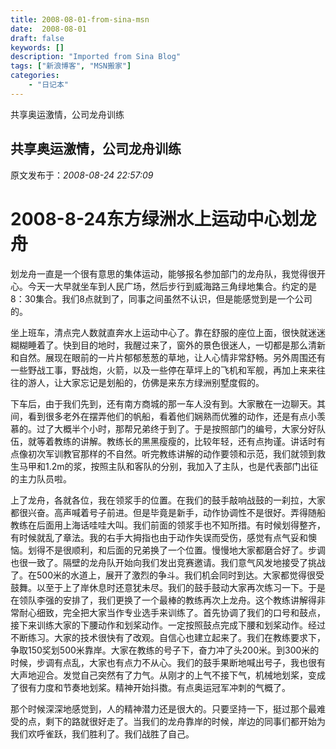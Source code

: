 ```yaml
---
title: 2008-08-01-from-sina-msn
date:  2008-08-01
draft: false
keywords: []
description: "Imported from Sina Blog"
tags: ["新浪博客", "MSN搬家"]
categories: 
    - "日记本"
---
```

共享奥运激情，公司龙舟训练
## 共享奥运激情，公司龙舟训练

 原文发布于：*2008-08-24 22:57:09*

# 2008-8-24东方绿洲水上运动中心划龙舟

  划龙舟一直是一个很有意思的集体运动，能够报名参加部门的龙舟队，我觉得很开心。今天一大早就坐车到人民广场，然后步行到威海路三角绿地集合。约定的是8：30集合。我们8点就到了，同事之间虽然不认识，但是能感觉到是一个公司的。

  坐上班车，清点完人数就直奔水上运动中心了。靠在舒服的座位上面，很快就迷迷糊糊睡着了。快到目的地时，我醒过来了，窗外的景色很迷人，一切都是那么清新和自然。展现在眼前的一片片郁郁葱葱的草地，让人心情非常舒畅。另外周围还有一些野战工事，野战炮，火箭，以及一些停在草坪上的飞机和军舰，再加上来来往往的游人，让大家忘记是划船的，仿佛是来东方绿洲别墅度假的。

  下车后，由于我们先到，还有南方商城的那一车人没有到。大家散在一边聊天。其间，看到很多老外在摆弄他们的帆船，看着他们娴熟而优雅的动作，还是有点小羡慕的。过了大概半个小时，那帮兄弟终于到了。于是按照部门的编号，大家分好队伍，就等着教练的讲解。教练长的黑黑瘦瘦的，比较年轻，还有点拘谨。讲话时有点像初次军训教官那样的不自然。听完教练讲解的动作要领和示范，我们就领到救生马甲和1.2m的浆，按照主队和客队的分别，我加入了主队，也是代表部门出征的主力队员啦。

 上了龙舟，各就各位，我在领浆手的位置。在我们的鼓手敲响战鼓的一刹拉，大家都很兴奋。高声喊着号子前进。但是毕竟是新手，动作协调性不是很好。弄得随船教练在后面用上海话哇哇大叫。我们前面的领浆手也不知所措。有时候划得整齐，有时候就乱了章法。我的右手大拇指也由于动作失误而受伤，感觉有点气妥和懊恼。划得不是很顺利，和后面的兄弟换了一个位置。慢慢地大家都磨合好了。步调也很一致了。隔壁的龙舟队开始向我们发出竞赛邀请。我们意气风发地接受了挑战了。在500米的水道上，展开了激烈的争斗。我们机会同时到达。大家都觉得很受鼓舞。以至于上了岸休息时还意犹未尽。我们的鼓手鼓动大家再次练习一下。于是在领队李强的安排了，我们更换了一个最棒的教练再次上龙舟。这个教练讲解得非常耐心细致，完全把大家当作专业选手来训练了。首先协调了我们的口号和鼓点，接下来训练大家的下腰动作和划桨动作。一定按照鼓点完成下腰和划桨动作。经过不断练习。大家的技术很快有了改观。自信心也建立起来了。我们在教练要求下，争取150奖划500米靠岸。大家在教练的号子下，奋力冲了头200米。到300米的时候，步调有点乱，大家也有点力不从心。我们的鼓手果断地喊出号子，我也很有大声地迎合。发觉自己突然有了力气。从刚才的上气不接下气，机械地划桨，变成了很有力度和节奏地划桨。精神开始抖擞。有点奥运冠军冲刺的气概了。

   那个时候深深地感觉到，人的精神潜力还是很大的。只要坚持一下，挺过那个最难受的点，剩下的路就很好走了。当我们的龙舟靠岸的时候，岸边的同事们都开始为我们欢呼雀跃，我们胜利了。我们战胜了自己。


